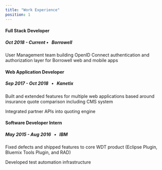 ```yaml
---
title: "Work Experience"
position: 1
---
```


#### Full Stack Developer

##### Oct 2018 - Current • &nbsp; Borrowell

User Management team building OpenID Connect authentication and authorization layer for Borrowell web and mobile apps

#### Web Application Developer

##### Sep 2017 - Oct 2018 &nbsp; • &nbsp; Kanetix

Built and extended features for multiple web applications based around insurance quote comparison including CMS system

Integrated partner APIs into quoting engine

#### Software Developer Intern

##### May 2015 - Aug 2016 &nbsp; • &nbsp; IBM

Fixed defects and shipped features to core WDT product (Eclipse Plugin, Bluemix Tools Plugin, and RAD)

Developed test automation infrastructure
